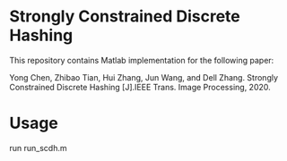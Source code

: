 # Strongly Constrained Discrete Hashing
This repository contains Matlab implementation for the following paper:

Yong Chen, Zhibao Tian, Hui Zhang, Jun Wang, and Dell Zhang. Strongly Constrained Discrete Hashing [J].IEEE Trans. Image Processing, 2020.

# Usage
run run_scdh.m
